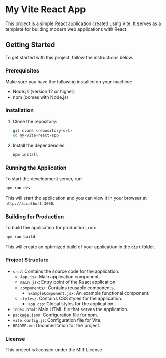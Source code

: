 # My Vite React App

This project is a simple React application created using Vite. It serves as a template for building modern web applications with React.

## Getting Started

To get started with this project, follow the instructions below.

### Prerequisites

Make sure you have the following installed on your machine:

- Node.js (version 12 or higher)
- npm (comes with Node.js)

### Installation

1. Clone the repository:

   ```bash
   git clone <repository-url>
   cd my-vite-react-app
   ```

2. Install the dependencies:

   ```bash
   npm install
   ```

### Running the Application

To start the development server, run:

```bash
npm run dev
```

This will start the application and you can view it in your browser at `http://localhost:3000`.

### Building for Production

To build the application for production, run:

```bash
npm run build
```

This will create an optimized build of your application in the `dist` folder.

### Project Structure

- `src/`: Contains the source code for the application.
  - `App.jsx`: Main application component.
  - `main.jsx`: Entry point of the React application.
  - `components/`: Contains reusable components.
    - `ExampleComponent.jsx`: An example functional component.
  - `styles/`: Contains CSS styles for the application.
    - `app.css`: Global styles for the application.
- `index.html`: Main HTML file that serves the application.
- `package.json`: Configuration file for npm.
- `vite.config.js`: Configuration file for Vite.
- `README.md`: Documentation for the project.

### License

This project is licensed under the MIT License.